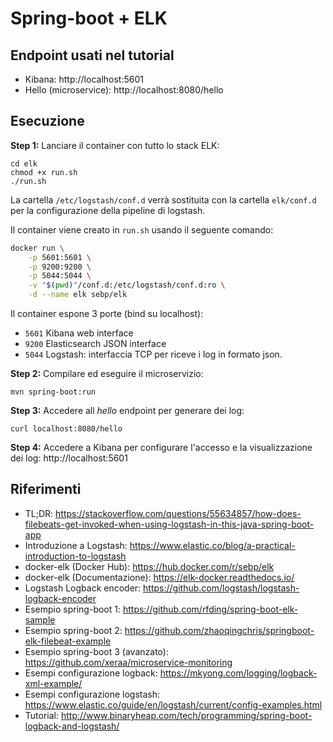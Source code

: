# Spring-boot + ELK

## Endpoint usati nel tutorial

- Kibana: http://localhost:5601
- Hello (microservice): http://localhost:8080/hello

## Esecuzione

**Step 1:** Lanciare il container con tutto lo stack ELK:

```text
cd elk
chmod +x run.sh
./run.sh
```

La cartella `/etc/logstash/conf.d` verrà sostituita con la cartella `elk/conf.d` per la configurazione della pipeline di logstash.

Il container viene creato in `run.sh` usando il seguente comando:

```bash
docker run \
	-p 5601:5601 \
	-p 9200:9200 \
	-p 5044:5044 \
	-v "$(pwd)"/conf.d:/etc/logstash/conf.d:ro \
	-d --name elk sebp/elk
```

Il container espone 3 porte (bind su localhost):
- `5601` Kibana web interface
- `9200` Elasticsearch JSON interface
- `5044` Logstash: interfaccia TCP per riceve i log in formato json.

**Step 2:** Compilare ed eseguire il microservizio:
```text
mvn spring-boot:run
```

**Step 3:** Accedere all *hello* endpoint per generare dei log:
```text
curl localhost:8080/hello
```

**Step 4:** Accedere a Kibana per configurare l'accesso e la visualizzazione dei log: http://localhost:5601

## Riferimenti
- TL;DR: https://stackoverflow.com/questions/55634857/how-does-filebeats-get-invoked-when-using-logstash-in-this-java-spring-boot-app
- Introduzione a Logstash: https://www.elastic.co/blog/a-practical-introduction-to-logstash
- docker-elk (Docker Hub): https://hub.docker.com/r/sebp/elk
- docker-elk (Documentazione): https://elk-docker.readthedocs.io/
- Logstash Logback encoder: https://github.com/logstash/logstash-logback-encoder 
- Esempio spring-boot 1: https://github.com/rfding/spring-boot-elk-sample
- Esempio spring-boot 2: https://github.com/zhaoqingchris/springboot-elk-filebeat-example
- Esempio spring-boot 3 (avanzato):
https://github.com/xeraa/microservice-monitoring
- Esempi configurazione logback: https://mkyong.com/logging/logback-xml-example/
- Esempi configurazione logstash: https://www.elastic.co/guide/en/logstash/current/config-examples.html
- Tutorial: http://www.binaryheap.com/tech/programming/spring-boot-logback-and-logstash/
